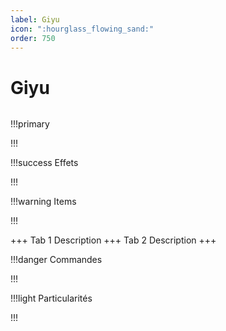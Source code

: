 ```yaml
---
label: Giyu
icon: ":hourglass_flowing_sand:"
order: 750
---
```


# Giyu

```txt

```

!!!primary

!!!

!!!success Effets

!!!

!!!warning Items

!!!

+++ Tab 1
Description
+++ Tab 2 
Description
+++

!!!danger Commandes

!!!

!!!light Particularités

!!!
